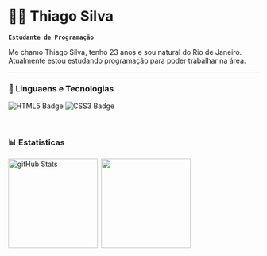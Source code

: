 # 👨‍💻 Thiago Silva

**`Estudante de Programação`**

Me chamo Thiago Silva, tenho 23 anos e sou natural do Rio de Janeiro. Atualmente estou estudando programação para poder trabalhar na área.

---

### 🤖 Linguaens e Tecnologias

![HTML5 Badge](https://img.shields.io/badge/-HTML5-orange?logo=html5&logoColor=white&style=for-the-badge)
![CSS3 Badge](https://img.shields.io/badge/-CSS3-5188FE?logo=css3&logoColor=white&style=for-the-badge)

<br/>

### 📊 Estatisticas

<img 
    alt="gitHub Stats"
    height="180"
    src="https://github-readme-stats.vercel.app/api?username=thiago-sbs&show_icons=true&theme=midnight-purple&locale=pt-br">&ensp;<img height="180px" src="https://github-readme-stats.vercel.app/api/top-langs/?username=thiago-sbs&layout=compact&theme=midnight-purple&custom_title=Tecnologias"
    >
